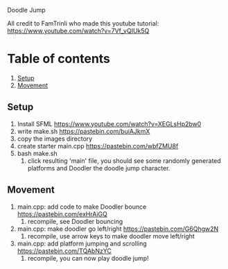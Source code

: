 Doodle Jump

All credit to FamTrinli who made this youtube tutorial: https://www.youtube.com/watch?v=7Vf_vQIUk5Q

# Table of contents
1. [Setup](#setup)
1. [Movement](#move)

## Setup <a name="setup"></a>

1. Install SFML https://www.youtube.com/watch?v=XEGLsHp2bw0
1. write make.sh https://pastebin.com/buiAJkmX
1. copy the images directory
1. create starter main.cpp https://pastebin.com/wbfZMU8f
1. bash make.sh
    1. click resulting 'main' file, you should see some randomly generated platforms and Doodler the doodle jump character.

## Movement <a name="move"></a>

1. main.cpp: add code to make Doodler bounce https://pastebin.com/exHrAiGQ
    1. recompile, see Doodler bouncing
1. main.cpp: make doodler go left/right https://pastebin.com/G6Qhgw2N
    1. recompile, use arrow keys to make doodler move left/right
1. main.cpp: add platform jumping and scrolling https://pastebin.com/TQAbNzYC
    1. recompile, you can now play doodle jump!



